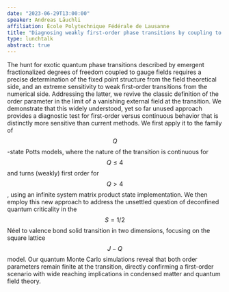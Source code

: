 ```yaml
---
date: "2023-06-29T13:00:00"
speaker: Andreas Läuchli
affiliation: École Polytechnique Fédérale de Lausanne
title: "Diagnosing weakly first-order phase transitions by coupling to order parameters"
type: lunchtalk
abstract: true
---
```


The hunt for exotic quantum phase transitions described by emergent fractionalized degrees of freedom coupled to gauge fields requires a precise determination of the fixed point structure from the field theoretical side, and an extreme sensitivity to weak first-order transitions from the numerical side. Addressing the latter, we revive the classic definition of the order parameter in the limit of a vanishing external field at the transition. We demonstrate that this widely understood, yet so far unused approach provides a diagnostic test for first-order versus continuous behavior that is distinctly more sensitive than current methods. We first apply it to the family of $$Q$$-state Potts models, where the nature of the transition is continuous for $$Q \leq 4$$ and turns (weakly) first order for $$Q>4$$, using an infinite system matrix product state implementation. We then employ this new approach to address the unsettled question of deconfined quantum criticality in the $$S=1/2$$ Néel to valence bond solid transition in two dimensions, focusing on the square lattice $$J-Q$$ model. Our quantum Monte Carlo simulations reveal that both order parameters remain finite at the transition, directly confirming a first-order scenario with wide reaching implications in condensed matter and quantum field theory.
